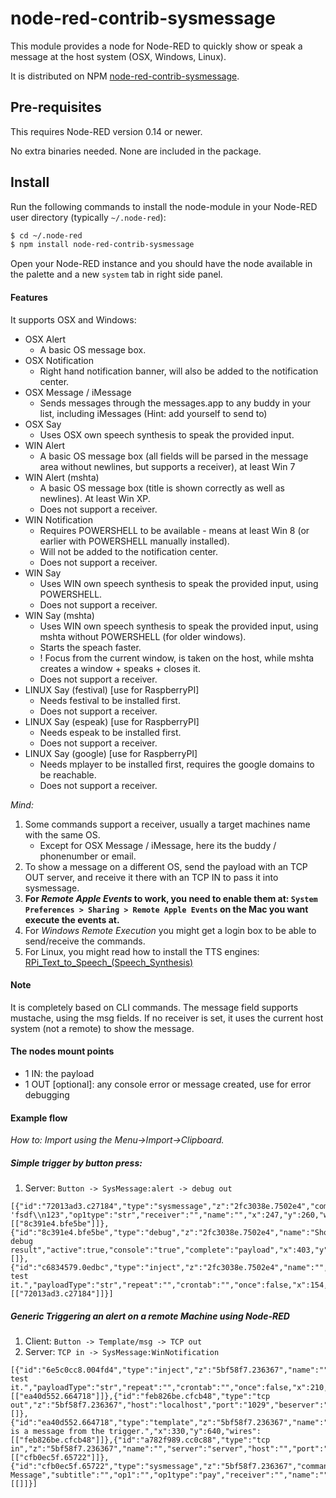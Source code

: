 # node-red-contrib-sysmessage

This module provides a node for Node-RED to quickly show or speak a message at the host system (OSX, Windows, Linux).

It is distributed on NPM [node-red-contrib-sysmessage](https://www.npmjs.com/package/node-red-contrib-sysmessage).

## Pre-requisites

This requires Node-RED version 0.14 or newer.

No extra binaries needed. None are included in the package.

## Install

Run the following commands to install the node-module in your Node-RED user directory (typically `~/.node-red`):

```bash
$ cd ~/.node-red
$ npm install node-red-contrib-sysmessage
```

Open your Node-RED instance and you should have the node available in the palette and a new `system` tab in right side panel.

#### Features

It supports OSX and Windows:
- OSX Alert
	- A basic OS message box.
- OSX Notification
	- Right hand notification banner, will also be added to the notification center.
- OSX Message / iMessage
	- Sends messages through the messages.app to any buddy in your list, including iMessages (Hint: add yourself to send to)
- OSX Say
	- Uses OSX own speech synthesis to speak the provided input.
- WIN Alert
	- A basic OS message box (all fields will be parsed in the message area without newlines, but supports a receiver), at least Win 7
- WIN Alert (mshta)
	- A basic OS message box (title is shown correctly as well as newlines). At least Win XP.
	- Does not support a receiver.
- WIN Notification
	- Requires POWERSHELL to be available - means at least Win 8 (or earlier with POWERSHELL manually installed).
	- Will not be added to the notification center.
	- Does not support a receiver.
- WIN Say
	- Uses WIN own speech synthesis to speak the provided input, using POWERSHELL.
	- Does not support a receiver.
- WIN Say (mshta)
	- Uses WIN own speech synthesis to speak the provided input, using mshta without POWERSHELL (for older windows).
	- Starts the speach faster.
	- ! Focus from the current window, is taken on the host, while mshta creates a window + speaks + closes it.
	- Does not support a receiver.
- LINUX Say (festival) [use for RaspberryPI]
	- Needs festival to be installed first.
	- Does not support a receiver.
- LINUX Say (espeak) [use for RaspberryPI]
	- Needs espeak to be installed first.
	- Does not support a receiver.
- LINUX Say (google) [use for RaspberryPI]
	- Needs mplayer to be installed first, requires the google domains to be reachable.
	- Does not support a receiver.

*Mind:*
1. Some commands support a receiver, usually a target machines name with the same OS.
	* Except for OSX Message / iMessage, here its the buddy / phonenumber or email.
2. To show a message on a different OS, send the payload with an TCP OUT server, and receive it there with an TCP IN to pass it into sysmessage.
3. **For _Remote Apple Events_ to work, you need to enable them at: `System Preferences > Sharing > Remote Apple Events` on the Mac you want execute the events at.**
4. For _Windows Remote Execution_ you might get a login box to be able to send/receive the commands.
5. For Linux, you might read how to install the TTS engines: [RPi_Text_to_Speech_(Speech_Synthesis)  ](http://elinux.org/RPi_Text_to_Speech_(Speech_Synthesis))  


#### Note

It is completely based on CLI commands.
The message field supports mustache, using the msg fields.
If no receiver is set, it uses the current host system (not a remote) to show the message.


#### The nodes mount points 

- 1 IN: the payload
- 1 OUT [optional]: any console error or message created, use for error debugging


#### Example flow
_How to: Import using the Menu->Import->Clipboard._

##### Simple trigger by button press:
1. Server: `Button -> SysMessage:alert -> debug out`
```
[{"id":"72013ad3.c27184","type":"sysmessage","z":"2fc3038e.7502e4","command":"osxalert","title":"tit","subtitle":"st","op1":"asd 'fsdf\\n123","op1type":"str","receiver":"","name":"","x":247,"y":260,"wires":[["8c391e4.bfe5be"]]},{"id":"8c391e4.bfe5be","type":"debug","z":"2fc3038e.7502e4","name":"Show debug result","active":true,"console":"true","complete":"payload","x":403,"y":334,"wires":[]},{"id":"c6834579.0edbc","type":"inject","z":"2fc3038e.7502e4","name":"","topic":"","payload":"Button: test it.","payloadType":"str","repeat":"","crontab":"","once":false,"x":154,"y":173,"wires":[["72013ad3.c27184"]]}]
```

##### Generic Triggering an alert on a remote Machine using Node-RED
1. Client: `Button -> Template/msg -> TCP out`
2. Server: `TCP in -> SysMessage:WinNotification`
```
[{"id":"6e5c0cc8.004fd4","type":"inject","z":"5bf58f7.236367","name":"","topic":"","payload":"Button: test it.","payloadType":"str","repeat":"","crontab":"","once":false,"x":210,"y":560,"wires":[["ea40d552.664718"]]},{"id":"feb826be.cfcb48","type":"tcp out","z":"5bf58f7.236367","host":"localhost","port":"1029","beserver":"client","base64":false,"end":true,"name":"","x":450,"y":700,"wires":[]},{"id":"ea40d552.664718","type":"template","z":"5bf58f7.236367","name":"msg","field":"payload","fieldType":"msg","format":"handlebars","syntax":"mustache","template":"This is a message from the trigger.","x":330,"y":640,"wires":[["feb826be.cfcb48"]]},{"id":"a782f989.cc0c88","type":"tcp in","z":"5bf58f7.236367","name":"","server":"server","host":"","port":"1029","datamode":"single","datatype":"utf8","newline":"","topic":"","base64":false,"x":660,"y":560,"wires":[["cfb0ec5f.65722"]]},{"id":"cfb0ec5f.65722","type":"sysmessage","z":"5bf58f7.236367","command":"winnotification","title":"New Message","subtitle":"","op1":"","op1type":"pay","receiver":"","name":"","x":800,"y":640,"wires":[[]]}]
```